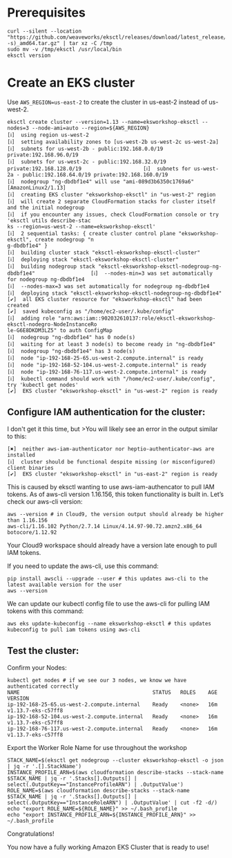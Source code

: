 # Prerequisites
```
curl --silent --location "https://github.com/weaveworks/eksctl/releases/download/latest_release/eksctl_$(uname -s)_amd64.tar.gz" | tar xz -C /tmp
sudo mv -v /tmp/eksctl /usr/local/bin
eksctl version
```

# Create an EKS cluster 
Use `AWS_REGION=us-east-2` to create the cluster in us-east-2 instead of us-west-2.
```
eksctl create cluster --version=1.13 --name=eksworkshop-eksctl --nodes=3 --node-ami=auto --region=${AWS_REGION}
[ℹ]  using region us-west-2                                                                      
[ℹ]  setting availability zones to [us-west-2b us-west-2c us-west-2a]                            
[ℹ]  subnets for us-west-2b - public:192.168.0.0/19 private:192.168.96.0/19                      
[ℹ]  subnets for us-west-2c - public:192.168.32.0/19 private:192.168.128.0/19                    [ℹ]  subnets for us-west-2a - public:192.168.64.0/19 private:192.168.160.0/19                    
[ℹ]  nodegroup "ng-dbdbf1e4" will use "ami-089d3b6350c1769a6" [AmazonLinux2/1.13]                
[ℹ]  creating EKS cluster "eksworkshop-eksctl" in "us-west-2" region                             
[ℹ]  will create 2 separate CloudFormation stacks for cluster itself and the initial nodegroup   
[ℹ]  if you encounter any issues, check CloudFormation console or try 'eksctl utils describe-stac
ks --region=us-west-2 --name=eksworkshop-eksctl'                                                 
[ℹ]  2 sequential tasks: { create cluster control plane "eksworkshop-eksctl", create nodegroup "n
g-dbdbf1e4" }                                                                                    
[ℹ]  building cluster stack "eksctl-eksworkshop-eksctl-cluster"                                  
[ℹ]  deploying stack "eksctl-eksworkshop-eksctl-cluster"                                         
[ℹ]  building nodegroup stack "eksctl-eksworkshop-eksctl-nodegroup-ng-dbdbf1e4"                  [ℹ]  --nodes-min=3 was set automatically for nodegroup ng-dbdbf1e4                               
[ℹ]  --nodes-max=3 was set automatically for nodegroup ng-dbdbf1e4                               
[ℹ]  deploying stack "eksctl-eksworkshop-eksctl-nodegroup-ng-dbdbf1e4"                           
[✔]  all EKS cluster resource for "eksworkshop-eksctl" had been created                          
[✔]  saved kubeconfig as "/home/ec2-user/.kube/config"                                           
[ℹ]  adding role "arn:aws:iam::902032610137:role/eksctl-eksworkshop-eksctl-nodegro-NodeInstanceRo
le-G6E8DKDM3LZ5" to auth ConfigMap                                                               
[ℹ]  nodegroup "ng-dbdbf1e4" has 0 node(s)                                                       
[ℹ]  waiting for at least 3 node(s) to become ready in "ng-dbdbf1e4"                             
[ℹ]  nodegroup "ng-dbdbf1e4" has 3 node(s)                                                       [ℹ]  node "ip-192-168-25-65.us-west-2.compute.internal" is ready                                 
[ℹ]  node "ip-192-168-52-104.us-west-2.compute.internal" is ready                                [ℹ]  node "ip-192-168-76-117.us-west-2.compute.internal" is ready                                
[ℹ]  kubectl command should work with "/home/ec2-user/.kube/config", try 'kubectl get nodes'     
[✔]  EKS cluster "eksworkshop-eksctl" in "us-west-2" region is ready    
```

## Configure IAM authentication for the cluster:

I don't get it this time, but >You will likely see an error in the output similar to this:
````
[✖]  neither aws-iam-authenticator nor heptio-authenticator-aws are installed
[ℹ]  cluster should be functional despite missing (or misconfigured) client binaries
[✔]  EKS cluster "eksworkshop-eksctl" in "us-east-2" region is ready
````
This is caused by eksctl wanting to use aws-iam-authencator to pull IAM tokens. As of aws-cli version 1.16.156, this token functionality is built in. Let’s check our aws-cli version:
````
aws --version # in Cloud9, the version output should already be higher than 1.16.156
aws-cli/1.16.102 Python/2.7.14 Linux/4.14.97-90.72.amzn2.x86_64 botocore/1.12.92
````
Your Cloud9 workspace should already have a version late enough to pull IAM tokens.

If you need to update the aws-cli, use this command:
````
pip install awscli --upgrade --user # this updates aws-cli to the latest available version for the user
aws --version
````
We can update our kubectl config file to use the aws-cli for pulling IAM tokens with this command:
````
aws eks update-kubeconfig --name eksworkshop-eksctl # this updates kubeconfig to pull iam tokens using aws-cli
````
## Test the cluster:

Confirm your Nodes:
```
kubectl get nodes # if we see our 3 nodes, we know we have authenticated correctly
NAME                                           STATUS   ROLES    AGE   VERSION                   
ip-192-168-25-65.us-west-2.compute.internal    Ready    <none>   16m   v1.13.7-eks-c57ff8        
ip-192-168-52-104.us-west-2.compute.internal   Ready    <none>   16m   v1.13.7-eks-c57ff8        
ip-192-168-76-117.us-west-2.compute.internal   Ready    <none>   16m   v1.13.7-eks-c57ff8  
````
Export the Worker Role Name for use throughout the workshop
````
STACK_NAME=$(eksctl get nodegroup --cluster eksworkshop-eksctl -o json | jq -r '.[].StackName')
INSTANCE_PROFILE_ARN=$(aws cloudformation describe-stacks --stack-name $STACK_NAME | jq -r '.Stacks[].Outputs[] | select(.OutputKey=="InstanceProfileARN") | .OutputValue')
ROLE_NAME=$(aws cloudformation describe-stacks --stack-name $STACK_NAME | jq -r '.Stacks[].Outputs[] | select(.OutputKey=="InstanceRoleARN") | .OutputValue' | cut -f2 -d/)
echo "export ROLE_NAME=${ROLE_NAME}" >> ~/.bash_profile
echo "export INSTANCE_PROFILE_ARN=${INSTANCE_PROFILE_ARN}" >> ~/.bash_profile
````
Congratulations!

You now have a fully working Amazon EKS Cluster that is ready to use!
```